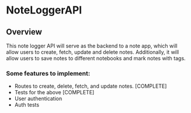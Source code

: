 # NoteLoggerAPI

## Overview
This note logger API will serve as the backend to a note app, which will allow users to create, fetch, update and delete notes. Additionally, it will allow users to save notes to different notebooks and mark notes with tags.

### Some features to implement:
- Routes to create, delete, fetch, and update notes. [COMPLETE]
- Tests for the above [COMPLETE]
- User authentication
- Auth tests
